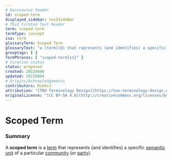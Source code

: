 ```yaml
---
# Docusaurus header
id: scoped-term
displayed_sidebar: tev2SideBar
# TEv2 Curated Text Header
term: scoped-term
termType: concept
isa: term
glossaryTerm: Scoped Term
glossaryText: "a [term](@) that represents (and identifies) a specific [semantic unit](@) of a particular [community](@) (or [party](@))."
grouptags: [ ]
formPhrases: [ "scoped-term{ss}" ]
# Curation status
status: proposed
created: 20220606
updated: 20220804
# Origins/Acknowledgements
contributors: RieksJ
attribution: "[TNO Terminology Design](https://tno-terminology-design.github.io/tev2-specifications/docs)"
originalLicense: "[CC BY-SA 4.0](http://creativecommons.org/licenses/by-sa/4.0/?ref=chooser-v1)"
---
```


# Scoped Term

### Summary
A **scoped term** is a [term](@) that represents (and identifies) a specific [semantic unit](@) of a particular [community](@) (or [party](@)).
